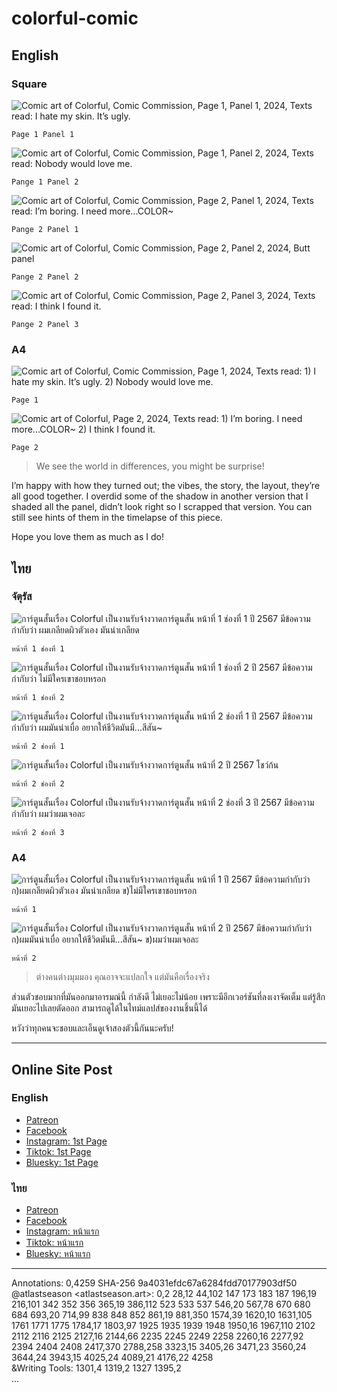 # colorful-comic

## English

### Square

![Comic art of Colorful, Comic Commission, Page 1, Panel 1, 2024, Texts read: I hate my skin. It’s ugly.](Colorful_Commission_Comic-square_en-pg1-pn1.jpeg)

	Page 1 Panel 1

![Comic art of Colorful, Comic Commission, Page 1, Panel 2, 2024, Texts read: Nobody would love me.](Colorful_Commission_Comic-square_en-pg1-pn2.jpeg)

	Pange 1 Panel 2

![Comic art of Colorful, Comic Commission, Page 2, Panel 1, 2024, Texts read: I’m boring. I need more...COLOR~](Colorful_Commission_Comic-square_en-pg2-pn1.jpeg)

	Pange 2 Panel 1

![Comic art of Colorful, Comic Commission, Page 2, Panel 2, 2024, Butt panel](Colorful_Commission_Comic-square_en-pg2-pn2.jpeg)

	Pange 2 Panel 2

![Comic art of Colorful, Comic Commission, Page 2, Panel 3, 2024, Texts read: I think I found it.](Colorful_Commission_Comic-square_en-pg2-pn3.jpeg)

	Pange 2 Panel 3

### A4

![Comic art of Colorful, Comic Commission, Page 1, 2024, Texts read: 1) I hate my skin. It’s ugly. 2) Nobody would love me.](Colorful_Commission_Comic_wm-en-pg-1.jpeg)

	Page 1

![Comic art of Colorful, Page 2, 2024, Texts read: 1) I’m boring. I need more...COLOR~ 2) I think I found it.](Colorful_Commission_Comic_wm-en-pg-2.jpeg)

	Page 2

> We see the world in differences, you might be surprise!

I’m happy with how they turned out; the vibes, the story, the layout, they’re all good together. I overdid some of the shadow in another version that I shaded all the panel, didn’t look right so I scrapped that version. You can still see hints of them in the timelapse of this piece.

Hope you love them as much as I do!

## ไทย

### จัตุรัส

![การ์ตูนสั้นเรื่อง Colorful เป็นงานรับจ้างวาดการ์ตูนสั้น หน้าที่ 1 ช่องที่ 1 ปี 2567 มีข้อความกำกับว่า ผมเกลียดผิวตัวเอง มันน่าเกลียด](Colorful_Commission_Comic-square_th-pg1-pn1.jpeg)

	หน้าที่ 1 ช่องที่ 1

![การ์ตูนสั้นเรื่อง Colorful เป็นงานรับจ้างวาดการ์ตูนสั้น หน้าที่ 1 ช่องที่ 2 ปี 2567 มีข้อความกำกับว่า ไม่มีใครเขาชอบหรอก](Colorful_Commission_Comic-square_th-pg1-pn2.jpeg)

	หน้าที่ 1 ช่องที่ 2

![การ์ตูนสั้นเรื่อง Colorful เป็นงานรับจ้างวาดการ์ตูนสั้น หน้าที่ 2 ช่องที่ 1 ปี 2567 มีข้อความกำกับว่า ผมมันน่าเบื่อ อยากให้ชีวิตมันมี...สีสัน~](Colorful_Commission_Comic-square_th-pg2-pn1.jpeg)

	หน้าที่ 2 ช่องที่ 1

![การ์ตูนสั้นเรื่อง Colorful เป็นงานรับจ้างวาดการ์ตูนสั้น หน้าที่ 2 ปี 2567 โชว์ก้น](Colorful_Commission_Comic-square_th-pg2-pn2.jpeg)

	หน้าที่ 2 ช่องที่ 2

![การ์ตูนสั้นเรื่อง Colorful เป็นงานรับจ้างวาดการ์ตูนสั้น หน้าที่ 2 ช่องที่ 3 ปี 2567 มีข้อความกำกับว่า ผมว่าผมเจอละ](Colorful_Commission_Comic-square_th-pg2-pn3.jpeg)

	หน้าที่ 2 ช่องที่ 3

### A4

![การ์ตูนสั้นเรื่อง Colorful เป็นงานรับจ้างวาดการ์ตูนสั้น หน้าที่ 1 ปี 2567 มีข้อความกำกับว่า ก)ผมเกลียดผิวตัวเอง มันน่าเกลียด ข)ไม่มีใครเขาชอบหรอก](Colorful_Commission_Comic_wm-th-pg-1.jpeg)

	หน้าที่ 1

![การ์ตูนสั้นเรื่อง Colorful เป็นงานรับจ้างวาดการ์ตูนสั้น หน้าที่ 2 ปี 2567 มีข้อความกำกับว่า ก)ผมมันน่าเบื่อ อยากให้ชีวิตมันมี...สีสัน~ ข)ผมว่าผมเจอละ](Colorful_Commission_Comic_wm-th-pg-2.jpeg)

	หน้าที่ 2

> ต่างคนต่างมุมมอง คุณอาจจะแปลกใจ แต่มันคือเรื่องจริง

ส่วนตัวชอบมากที่มันออกมาอารมณ์นี้ กำลังดี ไม่เยอะไม่น้อย เพราะมีอีกเวอร์ชันที่ลงเงาจัดเต็ม แต่รู้สึกมันเยอะไปเลยตัดออก สามารถดูได้ในไทม์แลปส์ของงานชิ้นนี้ได้

หวังว่าทุกคนจะชอบและเอ็นดูเจ้าสองตัวนี้กันนะครับ!

---

## Online Site Post

### English

- [Patreon](https://www.patreon.com/posts/public-colorful-116379427?utm_medium=clipboard_copy&utm_source=copyLink&utm_campaign=postshare_creator&utm_content=join_link&fbclid=IwY2xjawHOailleHRuA2FlbQIxMAABHbyiB1mC5i_NmbVq1mUFyMo33bVpMH_LZQoj0lX1st3btInlMcHkv_CKSA_aem_XyVzvmrYoNcgXIlsMAVd9w)
- [Facebook](https://www.facebook.com/media/set/?set=a.122129177732452244&type=3)
- [Instagram: 1st Page](https://www.instagram.com/p/DC0T7m3zNk6/)
- [Tiktok: 1st Page](https://www.tiktok.com/@atlastseason.art/photo/7441408747190160647)
- [Bluesky: 1st Page](https://bsky.app/profile/atlastseason.art/post/3lbsypgpfvc2x)

### ไทย

- [Patreon](https://www.patreon.com/posts/saathaarna-ng-116380793?utm_medium=clipboard_copy&utm_source=copyLink&utm_campaign=postshare_creator&utm_content=join_link&fbclid=IwY2xjawHOaoNleHRuA2FlbQIxMAABHTpKm6VKzXZtYP_0iHfxrt0zjPUEpHK_pTWGTBIXldsRDHYu0aMIbAx1Vw_aem_lULe654Tdhj8yE3o7UmYLQ)
- [Facebook](https://www.facebook.com/media/set/?set=a.122129177630452244&type=3)
- [Instagram: หน้าแรก](https://www.instagram.com/p/DC0UQAxTijd/)
- [Tiktok: หน้าแรก](https://www.tiktok.com/@atlastseason.art/photo/7441409817677139218)
- [Bluesky: หน้าแรก](https://bsky.app/profile/atlastseason.art/post/3lbsyqhsgks2x)

---
Annotations: 0,4259 SHA-256 9a4031efdc67a6284fdd70177903df50  
@atlastseason <atlastseason.art>: 0,2 28,12 44,102 147 173 183 187 196,19 216,101 342 352 356 365,19 386,112 523 533 537 546,20 567,78 670 680 684 693,20 714,99 838 848 852 861,19 881,350 1574,39 1620,10 1631,105 1761 1771 1775 1784,17 1803,97 1925 1935 1939 1948 1950,16 1967,110 2102 2112 2116 2125 2127,16 2144,66 2235 2245 2249 2258 2260,16 2277,92 2394 2404 2408 2417,370 2788,258 3323,15 3405,26 3471,23 3560,24 3644,24 3943,15 4025,24 4089,21 4176,22 4258  
&Writing Tools: 1301,4 1319,2 1327 1395,2  
...
